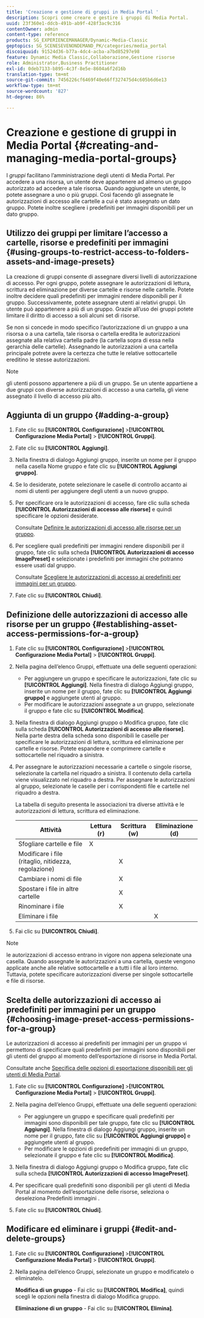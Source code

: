 ```yaml
---
title: 'Creazione e gestione di gruppi in Media Portal '
description: Scopri come creare e gestire i gruppi di Media Portal.
uuid: 23f360e1-ddcb-491b-ab9f-428f3ac9c316
contentOwner: admin
content-type: reference
products: SG_EXPERIENCEMANAGER/Dynamic-Media-Classic
geptopics: SG_SCENESEVENONDEMAND_PK/categories/media_portal
discoiquuid: 91524d36-b77a-4dc4-acba-a7bd85297e98
feature: Dynamic Media Classic,Collaborazione,Gestione risorse
role: Administrator,Business Practitioner
exl-id: 0deb7133-b895-4c3f-8e5e-8604a6f2d16b
translation-type: tm+mt
source-git-commit: 7456226cf6469f40e66ff327475d4c605b6d6e13
workflow-type: tm+mt
source-wordcount: '827'
ht-degree: 86%

---
```


# Creazione e gestione di gruppi in Media Portal {#creating-and-managing-media-portal-groups}

I *gruppi* facilitano l’amministrazione degli utenti di Media Portal. Per accedere a una risorsa, un utente deve appartenere ad almeno un gruppo autorizzato ad accedere a tale risorsa. Quando aggiungete un utente, lo potete assegnare a uno o più gruppi. Così facendo gli assegnate le autorizzazioni di accesso alle cartelle a cui è stato assegnato un dato gruppo. Potete inoltre scegliere i predefiniti per immagini disponibili per un dato gruppo.

## Utilizzo dei gruppi per limitare l’accesso a cartelle, risorse e predefiniti per immagini  {#using-groups-to-restrict-access-to-folders-assets-and-image-presets}

La creazione di gruppi consente di assegnare diversi livelli di autorizzazione di accesso. Per ogni gruppo, potete assegnare le autorizzazioni di lettura, scrittura ed eliminazione per diverse cartelle e risorse nelle cartelle. Potete inoltre decidere quali predefiniti per immagini rendere disponibili per il gruppo. Successivamente, potete assegnare utenti ai relativi gruppi. Un utente può appartenere a più di un gruppo. Grazie all’uso dei gruppi potete limitare il diritto di accesso a soli alcuni set di risorse.

Se non si concede in modo specifico l’autorizzazione di un gruppo a una risorsa o a una cartella, tale risorsa o cartella eredita le autorizzazioni assegnate alla relativa cartella padre (la cartella sopra di essa nella gerarchia delle cartelle). Assegnando le autorizzazioni a una cartella principale potrete avere la certezza che tutte le relative sottocartelle ereditino le stesse autorizzazioni.

>[!NOTE]
>
>gli utenti possono appartenere a più di un gruppo. Se un utente appartiene a due gruppi con diverse autorizzazioni di accesso a una cartella, gli viene assegnato il livello di accesso più alto.

## Aggiunta di un gruppo  {#adding-a-group}

1. Fate clic su **[!UICONTROL Configurazione]** >**[!UICONTROL Configurazione Media Portal]** > **[!UICONTROL Gruppi]**.
1. Fate clic su **[!UICONTROL Aggiungi]**.
1. Nella finestra di dialogo Aggiungi gruppo, inserite un nome per il gruppo nella casella Nome gruppo e fate clic su **[!UICONTROL Aggiungi gruppo]**.
1. Se lo desiderate, potete selezionare le caselle di controllo accanto ai nomi di utenti per aggiungere degli utenti a un nuovo gruppo.
1. Per specificare ora le autorizzazioni di accesso, fare clic sulla scheda **[!UICONTROL Autorizzazioni di accesso alle risorse]** e quindi specificare le opzioni desiderate.

   Consultate [Definire le autorizzazioni di accesso alle risorse per un gruppo](creating-media-portal-groups.md#establishing_asset_access_permissions_for_a_group).

1. Per scegliere quali predefiniti per immagini rendere disponibili per il gruppo, fate clic sulla scheda **[!UICONTROL Autorizzazioni di accesso ImagePreset]** e selezionate i predefiniti per immagini che potranno essere usati dal gruppo.

   Consultate [Scegliere le autorizzazioni di accesso ai predefiniti per immagini per un gruppo](creating-media-portal-groups.md#choosing_image_preset_access_permissions_for_a_group).

1. Fate clic su **[!UICONTROL Chiudi]**.

## Definizione delle autorizzazioni di accesso alle risorse per un gruppo  {#establishing-asset-access-permissions-for-a-group}

1. Fate clic su **[!UICONTROL Configurazione]** >**[!UICONTROL Configurazione Media Portal]** > **[!UICONTROL Gruppi]**.
1. Nella pagina dell’elenco Gruppi, effettuate una delle seguenti operazioni:

   * Per aggiungere un gruppo e specificare le autorizzazioni, fate clic su **[!UICONTROL Aggiungi]**. Nella finestra di dialogo Aggiungi gruppo, inserite un nome per il gruppo, fate clic su **[!UICONTROL Aggiungi gruppo]** e aggiungete utenti al gruppo.
   * Per modificare le autorizzazioni assegnate a un gruppo, selezionate il gruppo e fate clic su **[!UICONTROL Modifica]**.

1. Nella finestra di dialogo Aggiungi gruppo o Modifica gruppo, fate clic sulla scheda **[!UICONTROL Autorizzazioni di accesso alle risorse]**. Nella parte destra della scheda sono disponibili le caselle per specificare le autorizzazioni di lettura, scrittura ed eliminazione per cartelle e risorse. Potete espandere e comprimere cartelle e sottocartelle nel riquadro a sinistra.
1. Per assegnare le autorizzazioni necessarie a cartelle o singole risorse, selezionate la cartella nel riquadro a sinistra. Il contenuto della cartella viene visualizzato nel riquadro a destra. Per assegnare le autorizzazioni al gruppo, selezionate le caselle per i corrispondenti file e cartelle nel riquadro a destra.

   La tabella di seguito presenta le associazioni tra diverse attività e le autorizzazioni di lettura, scrittura ed eliminazione.

   | Attività | Lettura (r) | Scrittura (w) | Eliminazione (d) |
   |--- |--- |--- |--- |
   | Sfogliare cartelle e file | X |  |  |
   | Modificare i file (ritaglio, nitidezza, regolazione) |  | X |  |
   | Cambiare i nomi di file |  | X |  |
   | Spostare i file in altre cartelle |  | X |  |
   | Rinominare i file |  | X |  |
   | Eliminare i file |  |  | X |

1. Fai clic su **[!UICONTROL Chiudi]**.

>[!NOTE]
>
>le autorizzazioni di accesso entrano in vigore non appena selezionate una casella. Quando assegnate le autorizzazioni a una cartella, queste vengono applicate anche alle relative sottocartelle e a tutti i file al loro interno. Tuttavia, potete specificare autorizzazioni diverse per singole sottocartelle e file di risorse.

## Scelta delle autorizzazioni di accesso ai predefiniti per immagini per un gruppo  {#choosing-image-preset-access-permissions-for-a-group}

Le autorizzazioni di accesso ai predefiniti per immagini per un gruppo vi permettono di specificare quali predefiniti per immagini sono disponibili per gli utenti del gruppo al momento dell’esportazione di risorse in Media Portal.

Consultate anche [Specifica delle opzioni di esportazione disponibili per gli utenti di Media Portal](specifying-export-options-available-media.md#specifying_export_options_available_to_media_portal_users).

1. Fate clic su **[!UICONTROL Configurazione]** >**[!UICONTROL Configurazione Media Portal]** > **[!UICONTROL Gruppi]**.
1. Nella pagina dell’elenco Gruppi, effettuate una delle seguenti operazioni:

   * Per aggiungere un gruppo e specificare quali predefiniti per immagini sono disponibili per tale gruppo, fate clic su **[!UICONTROL Aggiungi]**. Nella finestra di dialogo Aggiungi gruppo, inserite un nome per il gruppo, fate clic su **[!UICONTROL Aggiungi gruppo]** e aggiungete utenti al gruppo.
   * Per modificare le opzioni di predefiniti per immagini di un gruppo, selezionate il gruppo e fate clic su **[!UICONTROL Modifica]**.

1. Nella finestra di dialogo Aggiungi gruppo o Modifica gruppo, fate clic sulla scheda **[!UICONTROL Autorizzazioni di accesso ImagePreset]**.
1. Per specificare quali predefiniti sono disponibili per gli utenti di Media Portal al momento dell’esportazione delle risorse, seleziona o deseleziona Predefiniti immagini .
1. Fate clic su **[!UICONTROL Chiudi]**.

## Modificare ed eliminare i gruppi  {#edit-and-delete-groups}

1. Fate clic su **[!UICONTROL Configurazione]** >**[!UICONTROL Configurazione Media Portal]** > **[!UICONTROL Gruppi]**.
1. Nella pagina dell’elenco Gruppi, selezionate un gruppo e modificatelo o eliminatelo.

   **Modifica di un gruppo**  - Fai clic su  **[!UICONTROL Modifica]**, quindi scegli le opzioni nella finestra di dialogo Modifica gruppo.

   **Eliminazione di un gruppo**  - Fai clic su  **[!UICONTROL Elimina]**.
